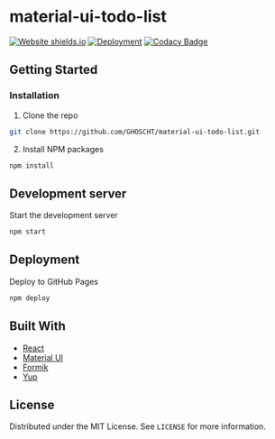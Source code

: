 # material-ui-todo-list

[![Website shields.io](https://img.shields.io/website-up-down-success-red/http/shields.io.svg)](https://ghoscht.github.io/material-ui-todo-list/)
[![Deployment](https://github.com/GHOSCHT/material-ui-todo-list/workflows/Deployment/badge.svg)](https://github.com/GHOSCHT/material-ui-todo-list/actions?query=workflow%3ADeployment)
[![Codacy Badge](https://app.codacy.com/project/badge/Grade/18427684106f4f85ba4578442951ce3f)](https://www.codacy.com/manual/GHOSCHT/material-ui-todo-list?utm_source=github.com&utm_medium=referral&utm_content=GHOSCHT/material-ui-todo-list&utm_campaign=Badge_Grade)

## Getting Started

### Installation

1.  Clone the repo

```sh
git clone https://github.com/GHOSCHT/material-ui-todo-list.git
```

2.  Install NPM packages

```sh
npm install
```

## Development server

Start the development server

```sh
npm start
```

## Deployment

Deploy to GitHub Pages

```sh
npm deploy
```

## Built With

-   [React](https://reactjs.org/)
-   [Material UI](https://material-ui.com/)
-   [Formik](https://jaredpalmer.com/formik/)
-   [Yup](https://github.com/jquense/yup)

## License

Distributed under the MIT License. See `LICENSE` for more information.
